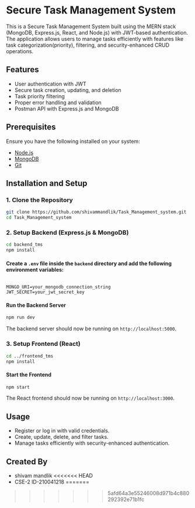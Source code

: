 # Secure Task Management System

This is a Secure Task Management System built using the MERN stack (MongoDB, Express.js, React, and Node.js) with JWT-based authentication. The application allows users to manage tasks efficiently with features like task categorization(priority), filtering, and security-enhanced CRUD operations.

## Features
- User authentication with JWT
- Secure task creation, updating, and deletion
- Task priority filtering
- Proper error handling and validation
- Postman API with Express.js and MongoDB

## Prerequisites
Ensure you have the following installed on your system:
- [Node.js](https://nodejs.org/) 
- [MongoDB](https://www.mongodb.com/) 
- [Git](https://git-scm.com/)



## Installation and Setup

### 1. Clone the Repository
```sh
git clone https://github.com/shivammandlik/Task_Management_system.git
cd Task_Management_system
```

### 2. Setup Backend (Express.js & MongoDB)
```sh
cd backend_tms
npm install
```

#### Create a `.env` file inside the `backend` directory and add the following environment variables:
```

MONGO_URI=your_mongodb_connection_string
JWT_SECRET=your_jwt_secret_key
```

#### Run the Backend Server
```sh
npm run dev
```
The backend server should now be running on `http://localhost:5000`.

### 3. Setup Frontend (React)
```sh
cd ../frontend_tms
npm install
```

#### Start the Frontend
```sh
npm start
```
The React frontend should now be running on `http://localhost:3000`.

## Usage
- Register or log in with valid credentials.
- Create, update, delete, and filter tasks.
- Manage tasks efficiently with security-enhanced authentication.

## Created By
- shivam mandlik
<<<<<<< HEAD
- CSE-2 ID-210041218
=======
>>>>>>> 5afd64a3e55246008d971b4c880292392e71b1fc

